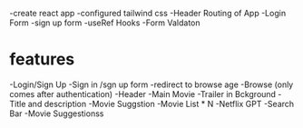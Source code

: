 -create react app
-configured tailwind css 
-Header
Routing of App
-Login Form
-sign up form
-useRef Hooks
-Form Valdaton

# features
-Login/Sign Up
   -Sign in /sgn up form 
   -redirect to browse age
-Browse (only comes after authentication)
   -Header 
   -Main Movie
       -Trailer in Bckground
       -Title and description
       -Movie Suggstion 
         -Movie List * N
-Netflix GPT
  -Search Bar 
  -Movie Suggestionss 
